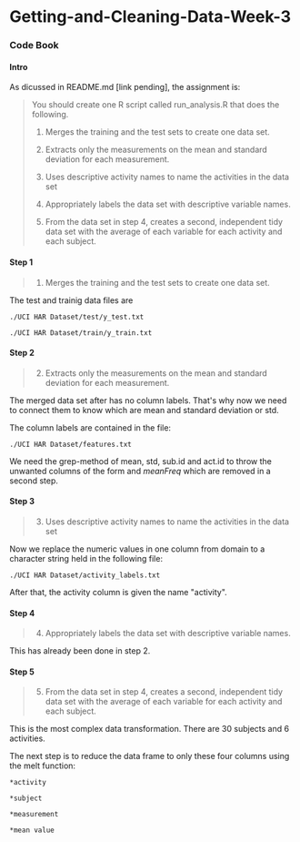 # Getting-and-Cleaning-Data-Week-3

### Code Book

#### Intro

As dicussed in README.md [link pending], the assignment is: 

> You should create one R script called run_analysis.R that does the following. 
>
> 1. Merges the training and the test sets to create one data set.
>
> 2. Extracts only the measurements on the mean and standard deviation for each measurement. 
>
> 3. Uses descriptive activity names to name the activities in the data set
>
> 4. Appropriately labels the data set with descriptive variable names. 
>
> 5. From the data set in step 4, creates a second, independent tidy data set with the average of each variable for each activity and each subject.


#### Step 1

> 1. Merges the training and the test sets to create one data set.

The test and trainig data files are

	./UCI HAR Dataset/test/y_test.txt
	
	./UCI HAR Dataset/train/y_train.txt

#### Step 2

> 2. Extracts only the measurements on the mean and standard deviation for each measurement.

The merged data set after has no column labels. That's why now we need to connect them to know which are mean and standard deviation or std.

The column labels are contained in the file:

	./UCI HAR Dataset/features.txt

We need the grep-method of mean, std, sub.id and act.id to throw the unwanted columns of the form and *meanFreq* which are removed in a second step.

#### Step 3

> 3. Uses descriptive activity names to name the activities in the data set

Now we replace the numeric values in one column from domain to a character string held in the following file:

	./UCI HAR Dataset/activity_labels.txt

After that, the activity column is given the name "activity".

#### Step 4

> 4. Appropriately labels the data set with descriptive variable names. 

This has already been done in step 2. 

#### Step 5

> 5. From the data set in step 4, creates a second, independent tidy data set with the average of each variable for each activity and each subject.

This is the most complex data transformation. There are 30 subjects and 6 activities.

The next step is to reduce the data frame to only these four columns using the melt function:

	*activity
	
	*subject
	
	*measurement
	
	*mean value
